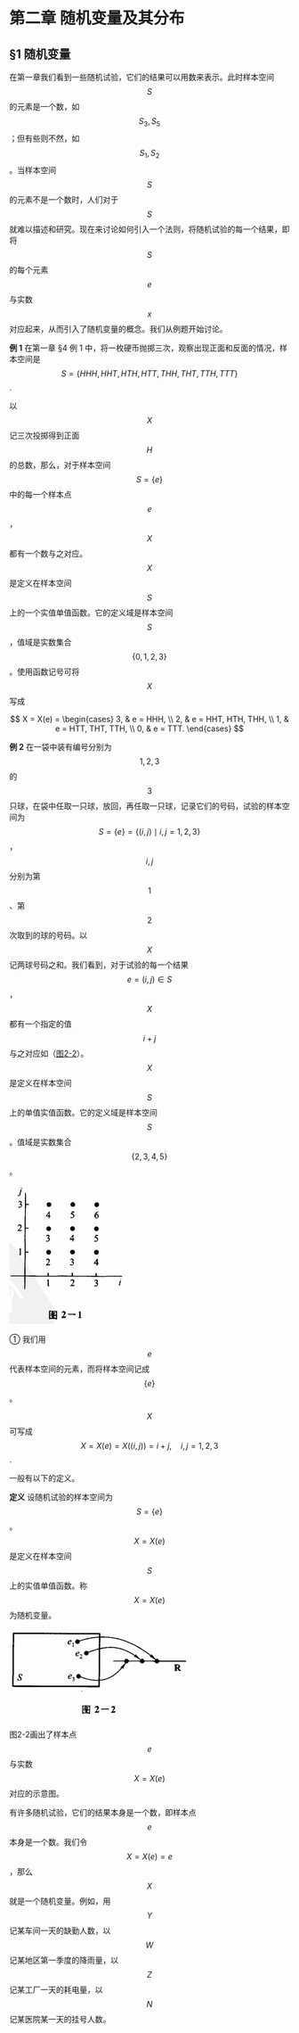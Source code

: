 # 第二章 随机变量及其分布

## §1 随机变量

在第一章我们看到一些随机试验，它们的结果可以用数来表示。此时样本空间 $$S$$ 的元素是一个数，如 $$S_3, S_5$$；但有些则不然，如 $$S_1, S_2$$。当样本空间 $$S$$ 的元素不是一个数时，人们对于 $$S$$ 就难以描述和研究。现在来讨论如何引入一个法则，将随机试验的每一个结果，即将 $$S$$ 的每个元素 $$e$$ 与实数 $$x$$ 对应起来，从而引入了随机变量的概念。我们从例题开始讨论。

**例 1** 在第一章 §4 例 1 中，将一枚硬币抛掷三次，观察出现正面和反面的情况，样本空间是
$$S = \{HHH, HHT, HTH, HTT, THH, THT, TTH, TTT\}$$.

以 $$X$$ 记三次投掷得到正面 $$H$$ 的总数，那么，对于样本空间 $$S = \{e\}$$ 中的每一个样本点 $$e$$，$$X$$ 都有一个数与之对应。$$X$$ 是定义在样本空间 $$S$$ 上的一个实值单值函数。它的定义域是样本空间 $$S$$，值域是实数集合 $$\{0, 1, 2, 3\}$$。使用函数记号可将 $$X$$ 写成

$$
X = X(e) = 
\begin{cases} 
3, & e = HHH, \\ 
2, & e = HHT, HTH, THH, \\ 
1, & e = HTT, THT, TTH, \\ 
0, & e = TTT. 
\end{cases}
$$

**例 2** 在一袋中装有编号分别为 $$1, 2, 3$$ 的 $$3$$ 只球，在袋中任取一只球，放回，再任取一只球，记录它们的号码，试验的样本空间为 $$S = \{e\} = \{(i, j) \mid i, j = 1, 2, 3\}$$，$$i, j$$ 分别为第 $$1$$、第 $$2$$ 次取到的球的号码。以 $$X$$ 记两球号码之和。我们看到，对于试验的每一个结果 $$e = (i, j) \in S$$，$$X$$ 都有一个指定的值 $$i + j$$ 与之对应如（[图2-2](#图2-2)）。$$X$$ 是定义在样本空间 $$S$$ 上的单值实值函数。它的定义域是样本空间 $$S$$。值域是实数集合 $$\{2, 3, 4, 5\}$$。

![图2-1](./pic/图2-1.png)

① 我们用 $$e$$ 代表样本空间的元素，而将样本空间记成 $$\{e\}$$。

$$X$$ 可写成
$$X = X(e) = X((i, j)) = i + j, \quad i, j = 1, 2, 3$$.

一般有以下的定义。

**定义** 设随机试验的样本空间为 $$S = \{e\}$$。$$X = X(e)$$ 是定义在样本空间 $$S$$ 上的实值单值函数。称 $$X = X(e)$$ 为随机变量。

![图2-2](./pic/图2-2.png)

图2-2画出了样本点 $$e$$ 与实数 $$X = X(e)$$ 对应的示意图。

有许多随机试验，它们的结果本身是一个数，即样本点 $$e$$ 本身是一个数。我们令 $$X = X(e) = e$$，那么 $$X$$ 就是一个随机变量。例如，用 $$Y$$ 记某车间一天的缺勤人数，以 $$W$$ 记某地区第一季度的降雨量，以 $$Z$$ 记某工厂一天的耗电量，以 $$N$$ 记某医院某一天的挂号人数。
